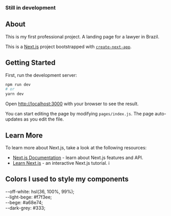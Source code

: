 ### Still in development


## About

This is my first professional project. A landing page for a lawyer in Brazil.

This is a [Next.js](https://nextjs.org/) project bootstrapped with [`create-next-app`](https://github.com/vercel/next.js/tree/canary/packages/create-next-app).

## Getting Started

First, run the development server:

```bash
npm run dev
# or
yarn dev
```

Open [http://localhost:3000](http://localhost:3000) with your browser to see the result.

You can start editing the page by modifying `pages/index.js`. The page auto-updates as you edit the file.

## Learn More

To learn more about Next.js, take a look at the following resources:

- [Next.js Documentation](https://nextjs.org/docs) - learn about Next.js features and API.
- [Learn Next.js](https://nextjs.org/learn) - an interactive Next.js tutorial.
  i

## Colors I used to style my components

--off-white: hsl(36, 100%, 99%);<br>
--light-bege: #f7f3ee;<br>
--bege: #a68e74;<br>
--dark-grey: #333;
